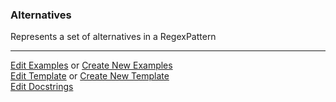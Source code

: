 ### <a id="McUtils.Parsers.RegexPatterns.Alternatives">Alternatives</a>
Represents a set of alternatives in a RegexPattern



___

[Edit Examples](https://github.com/McCoyGroup/McUtils/edit/edit/ci/examples/ci/docs/McUtils/Parsers/RegexPatterns/Alternatives.md) or 
[Create New Examples](https://github.com/McCoyGroup/McUtils/new/edit/?filename=ci/examples/ci/docs/McUtils/Parsers/RegexPatterns/Alternatives.md) <br/>
[Edit Template](https://github.com/McCoyGroup/McUtils/edit/edit/ci/docs/ci/docs/McUtils/Parsers/RegexPatterns/Alternatives.md) or 
[Create New Template](https://github.com/McCoyGroup/McUtils/new/edit/?filename=ci/docs/templates/ci/docs/McUtils/Parsers/RegexPatterns/Alternatives.md) <br/>
[Edit Docstrings](https://github.com/McCoyGroup/McUtils/edit/edit/McUtils/Parsers/RegexPatterns/Alternatives/__init__.py?message=Update%20Docs)